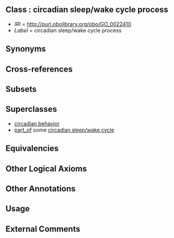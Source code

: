 
## Class : circadian sleep/wake cycle process

 * *IRI* = http://purl.obolibrary.org/obo/GO_0022410
 * *Label* = circadian sleep/wake cycle process

## Synonyms


## Cross-references


## Subsets


## Superclasses

 * [circadian behavior](../../GO/12/GO_0048512.md)
 * [part_of](../../BFO/50/BFO_0000050.md) some [circadian sleep/wake cycle](../../GO/45/GO_0042745.md)

## Equivalencies


## Other Logical Axioms


## Other Annotations


## Usage


## External Comments

